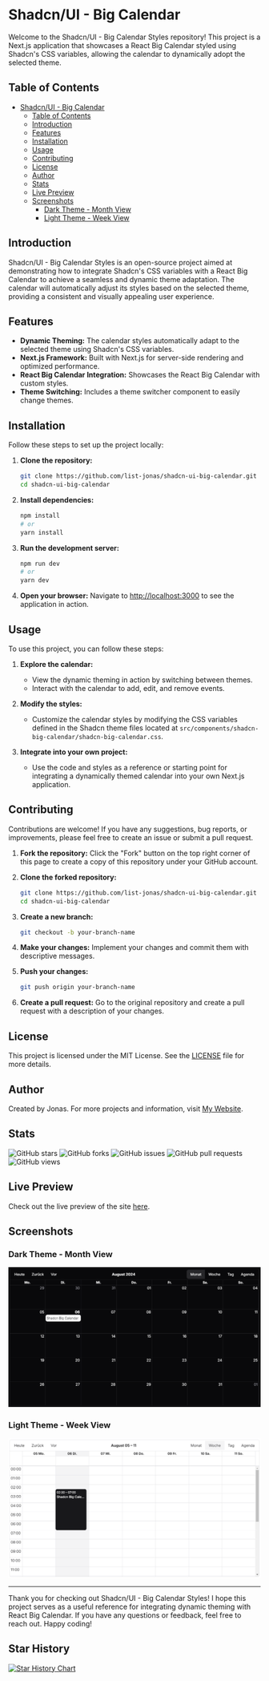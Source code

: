 # Shadcn/UI - Big Calendar

Welcome to the Shadcn/UI - Big Calendar Styles repository! This project is a Next.js application that showcases a React Big Calendar styled using Shadcn's CSS variables, allowing the calendar to dynamically adopt the selected theme.

## Table of Contents

- [Shadcn/UI - Big Calendar](#shadcnui---big-calendar)
  - [Table of Contents](#table-of-contents)
  - [Introduction](#introduction)
  - [Features](#features)
  - [Installation](#installation)
  - [Usage](#usage)
  - [Contributing](#contributing)
  - [License](#license)
  - [Author](#author)
  - [Stats](#stats)
  - [Live Preview](#live-preview)
  - [Screenshots](#screenshots)
    - [Dark Theme - Month View](#dark-theme---month-view)
    - [Light Theme - Week View](#light-theme---week-view)

## Introduction

Shadcn/UI - Big Calendar Styles is an open-source project aimed at demonstrating how to integrate Shadcn's CSS variables with a React Big Calendar to achieve a seamless and dynamic theme adaptation. The calendar will automatically adjust its styles based on the selected theme, providing a consistent and visually appealing user experience.

## Features

- **Dynamic Theming:** The calendar styles automatically adapt to the selected theme using Shadcn's CSS variables.
- **Next.js Framework:** Built with Next.js for server-side rendering and optimized performance.
- **React Big Calendar Integration:** Showcases the React Big Calendar with custom styles.
- **Theme Switching:** Includes a theme switcher component to easily change themes.

## Installation

Follow these steps to set up the project locally:

1. **Clone the repository:**
    ```sh
    git clone https://github.com/list-jonas/shadcn-ui-big-calendar.git
    cd shadcn-ui-big-calendar
    ```

2. **Install dependencies:**
    ```sh
    npm install
    # or
    yarn install
    ```

3. **Run the development server:**
    ```sh
    npm run dev
    # or
    yarn dev
    ```

4. **Open your browser:**
    Navigate to [http://localhost:3000](http://localhost:3000) to see the application in action.

## Usage

To use this project, you can follow these steps:

1. **Explore the calendar:**
   - View the dynamic theming in action by switching between themes.
   - Interact with the calendar to add, edit, and remove events.

2. **Modify the styles:**
   - Customize the calendar styles by modifying the CSS variables defined in the Shadcn theme files located at `src/components/shadcn-big-calendar/shadcn-big-calendar.css`.

3. **Integrate into your own project:**
   - Use the code and styles as a reference or starting point for integrating a dynamically themed calendar into your own Next.js application.

## Contributing

Contributions are welcome! If you have any suggestions, bug reports, or improvements, please feel free to create an issue or submit a pull request.

1. **Fork the repository:**
    Click the "Fork" button on the top right corner of this page to create a copy of this repository under your GitHub account.

2. **Clone the forked repository:**
    ```sh
    git clone https://github.com/list-jonas/shadcn-ui-big-calendar.git
    cd shadcn-ui-big-calendar
    ```

3. **Create a new branch:**
    ```sh
    git checkout -b your-branch-name
    ```

4. **Make your changes:**
    Implement your changes and commit them with descriptive messages.

5. **Push your changes:**
    ```sh
    git push origin your-branch-name
    ```

6. **Create a pull request:**
    Go to the original repository and create a pull request with a description of your changes.

## License

This project is licensed under the MIT License. See the [LICENSE](LICENSE) file for more details.

## Author

Created by Jonas. For more projects and information, visit [My Website](https://www.listjonas.com/).

## Stats

![GitHub stars](https://img.shields.io/github/stars/list-jonas/shadcn-ui-big-calendar)
![GitHub forks](https://img.shields.io/github/forks/list-jonas/shadcn-ui-big-calendar)
![GitHub issues](https://img.shields.io/github/issues/list-jonas/shadcn-ui-big-calendar)
![GitHub pull requests](https://img.shields.io/github/issues-pr/list-jonas/shadcn-ui-big-calendar)
![GitHub views](https://komarev.com/ghpvc/?username=list-jonas&repo=shadcn-ui-big-calendar&color=blue)

## Live Preview

Check out the live preview of the site [here](https://shadcn-ui-big-calendar.vercel.app/).

## Screenshots

### Dark Theme - Month View
![Dark Theme - Month View](/images/dark_month.png)

### Light Theme - Week View
![Light Theme - Week View](/images/light_week.png)

---

Thank you for checking out Shadcn/UI - Big Calendar Styles! I hope this project serves as a useful reference for integrating dynamic theming with React Big Calendar. If you have any questions or feedback, feel free to reach out. Happy coding!

## Star History

[![Star History Chart](https://api.star-history.com/svg?repos=list-jonas/shadcn-ui-big-calendar&type=Date)](https://star-history.com/#list-jonas/shadcn-ui-big-calendar&Date)
